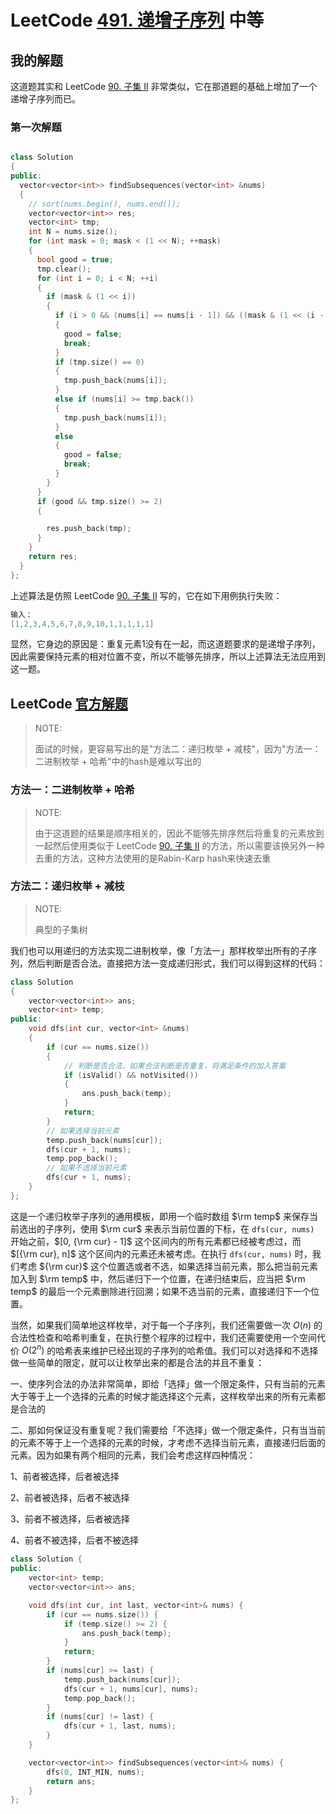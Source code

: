 # LeetCode [491. 递增子序列](https://leetcode-cn.com/problems/increasing-subsequences/) 中等



## 我的解题

这道题其实和 LeetCode [90. 子集 II](https://leetcode-cn.com/problems/subsets-ii/) 非常类似，它在那道题的基础上增加了一个递增子序列而已。

### 第一次解题

```c++

class Solution
{
public:
  vector<vector<int>> findSubsequences(vector<int> &nums)
  {
    // sort(nums.begin(), nums.end());
    vector<vector<int>> res;
    vector<int> tmp;
    int N = nums.size();
    for (int mask = 0; mask < (1 << N); ++mask)
    {
      bool good = true;
      tmp.clear();
      for (int i = 0; i < N; ++i)
      {
        if (mask & (1 << i))
        {
          if (i > 0 && (nums[i] == nums[i - 1]) && ((mask & (1 << (i - 1))) == 0))
          {
            good = false;
            break;
          }
          if (tmp.size() == 0)
          {
            tmp.push_back(nums[i]);
          }
          else if (nums[i] >= tmp.back())
          {
            tmp.push_back(nums[i]);
          }
          else
          {
            good = false;
            break;
          }
        }
      }
      if (good && tmp.size() >= 2)
      {

        res.push_back(tmp);
      }
    }
    return res;
  }
};

```

上述算法是仿照 LeetCode [90. 子集 II](https://leetcode-cn.com/problems/subsets-ii/) 写的，它在如下用例执行失败：

```c++
输入：
[1,2,3,4,5,6,7,8,9,10,1,1,1,1,1]
```

显然，它身边的原因是：重复元素1没有在一起，而这道题要求的是递增子序列，因此需要保持元素的相对位置不变，所以不能够先排序，所以上述算法无法应用到这一题。





## LeetCode [官方解题](https://leetcode-cn.com/problems/increasing-subsequences/solution/di-zeng-zi-xu-lie-by-leetcode-solution/)

> NOTE:
>
> 面试的时候，更容易写出的是"方法二：递归枚举 + 减枝"，因为"方法一：二进制枚举 + 哈希"中的hash是难以写出的

### 方法一：二进制枚举 + 哈希

> NOTE:
>
> 由于这道题的结果是顺序相关的，因此不能够先排序然后将重复的元素放到一起然后使用类似于 LeetCode [90. 子集 II](https://leetcode-cn.com/problems/subsets-ii/) 的方法，所以需要该换另外一种去重的方法，这种方法使用的是Rabin-Karp hash来快速去重

### 方法二：递归枚举 + 减枝

> NOTE: 
>
> 典型的子集树

我们也可以用递归的方法实现二进制枚举，像「方法一」那样枚举出所有的子序列，然后判断是否合法。直接把方法一变成递归形式，我们可以得到这样的代码：



```C++
class Solution
{
	vector<vector<int>> ans;
	vector<int> temp;
public:
	void dfs(int cur, vector<int> &nums)
	{
		if (cur == nums.size())
		{
			// 判断是否合法，如果合法判断是否重复，将满足条件的加入答案
			if (isValid() && notVisited())
			{
				ans.push_back(temp);
			}
			return;
		}
		// 如果选择当前元素
		temp.push_back(nums[cur]);
		dfs(cur + 1, nums);
		temp.pop_back();
		// 如果不选择当前元素
		dfs(cur + 1, nums);
	}
};
```

这是一个递归枚举子序列的通用模板，即用一个临时数组 $\rm temp$ 来保存当前选出的子序列，使用 $\rm cur$ 来表示当前位置的下标，在 `dfs(cur, nums)` 开始之前，$[0, {\rm cur} - 1]$ 这个区间内的所有元素都已经被考虑过，而 $[{\rm cur}, n]$ 这个区间内的元素还未被考虑。在执行 `dfs(cur, nums)` 时，我们考虑 ${\rm cur}$ 这个位置选或者不选，如果选择当前元素，那么把当前元素加入到 $\rm temp$ 中，然后递归下一个位置，在递归结束后，应当把 $\rm temp$ 的最后一个元素删除进行回溯；如果不选当前的元素，直接递归下一个位置。

当然，如果我们简单地这样枚举，对于每一个子序列，我们还需要做一次 $O(n)$ 的合法性检查和哈希判重复，在执行整个程序的过程中，我们还需要使用一个空间代价 $O(2^n)$ 的哈希表来维护已经出现的子序列的哈希值。我们可以对选择和不选择做一些简单的限定，就可以让枚举出来的都是合法的并且不重复：

一、使序列合法的办法非常简单，即给「选择」做一个限定条件，只有当前的元素大于等于上一个选择的元素的时候才能选择这个元素，这样枚举出来的所有元素都是合法的

二、那如何保证没有重复呢？我们需要给「不选择」做一个限定条件，只有当当前的元素不等于上一个选择的元素的时候，才考虑不选择当前元素，直接递归后面的元素。因为如果有两个相同的元素，我们会考虑这样四种情况：

1、前者被选择，后者被选择

2、前者被选择，后者不被选择

3、前者不被选择，后者被选择

4、前者不被选择，后者不被选择

```c++
class Solution {
public:
    vector<int> temp; 
    vector<vector<int>> ans;

    void dfs(int cur, int last, vector<int>& nums) {
        if (cur == nums.size()) {
            if (temp.size() >= 2) {
                ans.push_back(temp);
            }
            return;
        }
        if (nums[cur] >= last) {
            temp.push_back(nums[cur]);
            dfs(cur + 1, nums[cur], nums);
            temp.pop_back();
        }
        if (nums[cur] != last) {
            dfs(cur + 1, last, nums);
        }
    }

    vector<vector<int>> findSubsequences(vector<int>& nums) {
        dfs(0, INT_MIN, nums);
        return ans;
    }
};

```

